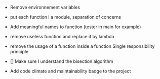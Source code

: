 - Remove environnement variables
- put each function i  a module, separation of concerns 
- Add meaningful names to function (tester in main for example)
- remove useless function and replace it by lambda
- remove the usage of a function inside a function Single responsibility principle

- [] Make sure I understand the bisection algorithm
- Add code climate and maintainability badge to the project
